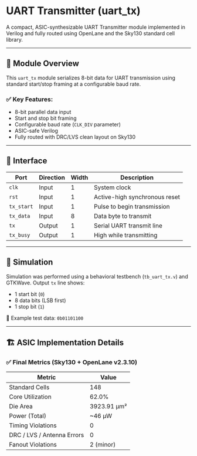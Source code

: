 # UART Transmitter (uart_tx)

A compact, ASIC-synthesizable UART Transmitter module implemented in Verilog and fully routed using OpenLane and the Sky130 standard cell library.

---

## 🔧 Module Overview

This `uart_tx` module serializes 8-bit data for UART transmission using standard start/stop framing at a configurable baud rate.

### ✅ Key Features:

- 8-bit parallel data input
- Start and stop bit framing
- Configurable baud rate (`CLK_DIV` parameter)
- ASIC-safe Verilog
- Fully routed with DRC/LVS clean layout on Sky130

---

## 📐 Interface

| Port       | Direction | Width | Description                   |
| ---------- | --------- | ----- | ----------------------------- |
| `clk`      | Input     | 1     | System clock                  |
| `rst`      | Input     | 1     | Active-high synchronous reset |
| `tx_start` | Input     | 1     | Pulse to begin transmission   |
| `tx_data`  | Input     | 8     | Data byte to transmit         |
| `tx`       | Output    | 1     | Serial UART transmit line     |
| `tx_busy`  | Output    | 1     | High while transmitting       |

---

## 🧪 Simulation

Simulation was performed using a behavioral testbench (`tb_uart_tx.v`) and GTKWave. Output `tx` line shows:

- 1 start bit (`0`)
- 8 data bits (LSB first)
- 1 stop bit (`1`)

🧠 Example test data: `0b01101100`

---

## 🏗️ ASIC Implementation Details

### ✅ Final Metrics (Sky130 + OpenLane v2.3.10)

| Metric                     | Value       |
| -------------------------- | ----------- |
| Standard Cells             | 148         |
| Core Utilization           | 62.0%       |
| Die Area                   | 3923.91 µm² |
| Power (Total)              | ~46 µW      |
| Timing Violations          | 0           |
| DRC / LVS / Antenna Errors | 0           |
| Fanout Violations          | 2 (minor)   |
